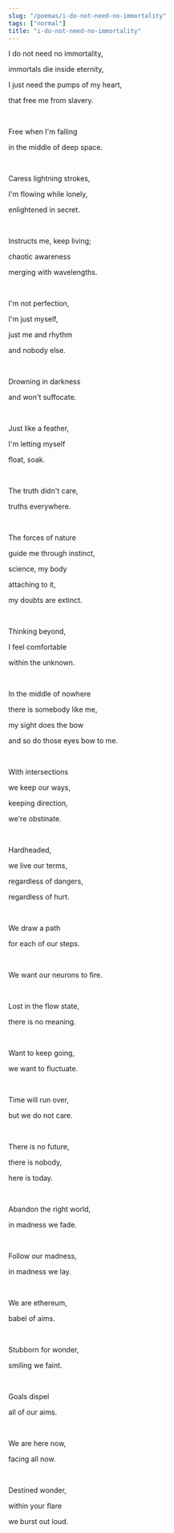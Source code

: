 ```yaml
---
slug: "/poemas/i-do-not-need-no-immortality"
tags: ["normal"]
title: "i-do-not-need-no-immortality"
---
```

I do not need no immortality,

immortals die inside eternity,

I just need the pumps of my heart,

that free me from slavery.

&nbsp;

Free when I'm falling

in the middle of deep space.

&nbsp;

Caress lightning strokes,

I'm flowing while lonely,

enlightened in secret.

&nbsp;

Instructs me, keep living;

chaotic awareness

merging with wavelengths.

&nbsp;

I'm not perfection,

I'm just myself,

just me and rhythm

and nobody else.

&nbsp;

Drowning in darkness

and won't suffocate.

&nbsp;

Just like a feather,

I'm letting myself

float, soak.

&nbsp;

The truth didn't care,

truths everywhere.

&nbsp;

The forces of nature

guide me through instinct,

science, my body

attaching to it,

my doubts are extinct.

&nbsp;

Thinking beyond,

I feel comfortable

within the unknown.

&nbsp;

In the middle of nowhere

there is somebody like me,

my sight does the bow

and so do those eyes bow to me.

&nbsp;

With intersections

we keep our ways,

keeping direction,

we're obstinate.

&nbsp;

Hardheaded,

we live our terms,

regardless of dangers,

regardless of hurt.

&nbsp;

We draw a path

for each of our steps.

&nbsp;

We want our neurons to fire.

&nbsp;

Lost in the flow state,

there is no meaning.

&nbsp;

Want to keep going,

we want to fluctuate.

&nbsp;

Time will run over,

but we do not care.

&nbsp;

There is no future,

there is nobody,

here is today.

&nbsp;

Abandon the right world,

in madness we fade.

&nbsp;

Follow our madness,

in madness we lay.

&nbsp;

We are ethereum,

babel of aims.

&nbsp;

Stubborn for wonder,

smiling we faint.

&nbsp;

Goals dispel

all of our aims.

&nbsp;

We are here now,

facing all now.

&nbsp;

Destined wonder,

within your flare

we burst out loud.